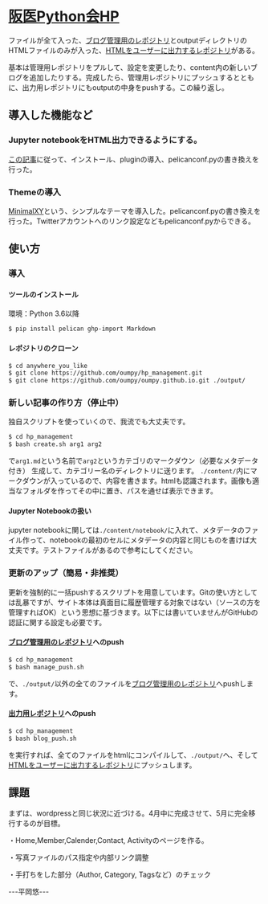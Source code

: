 # [阪医Python会HP](https://oumpy.github.io/)

ファイルが全て入った、[ブログ管理用のレポジトリ](https://github.com/oumpy/hp_management)とoutputディレクトリのHTMLファイルのみが入った、[HTMLをユーザーに出力するレポジトリ](https://github.com/oumpy/oumpy.github.io)がある。

基本は管理用レポジトリをプルして、設定を変更したり、content内の新しいブログを追加したりする。完成したら、管理用レポジトリにプッシュするとともに、出力用レポジトリにもoutputの中身をpushする。この繰り返し。

## 導入した機能など

### Jupyter notebookをHTML出力できるようにする。

[この記事](https://qiita.com/driller/items/49a990cbdfb51afed620)に従って、インストール、pluginの導入、pelicanconf.pyの書き換えを行った。

### Themeの導入

[MinimalXY](https://github.com/petrnohejl/MinimalXY/tree/87f0ebb57543b7810dffc9ebe05ed96bc897ffd1)という、シンプルなテーマを導入した。pelicanconf.pyの書き換えを行った。Twitterアカウントへのリンク設定などもpelicanconf.pyからできる。

## 使い方

### 導入

#### ツールのインストール

環境：Python 3.6以降

```bash
$ pip install pelican ghp-import Markdown
```

#### レポジトリのクローン

```bash
$ cd anywhere_you_like
$ git clone https://github.com/oumpy/hp_management.git
$ git clone https://github.com/oumpy/oumpy.github.io.git ./output/
```

### 新しい記事の作り方（停止中）

独自スクリプトを使っていくので、我流でも大丈夫です。
```bash
$ cd hp_management
$ bash create.sh arg1 arg2
```
で`arg1.md`という名前で`arg2`というカテゴリのマークダウン（必要なメタデータ付き） 生成して、カテゴリー名のディレクトリに送ります。
`./content/`内にマークダウンが入っているので、内容を書きます。htmlも認識されます。画像も適当なフォルダを作ってその中に置き、パスを通せば表示できます。

#### Jupyter Notebookの扱い

jupyter notebookに関しては`./content/notebook/`に入れて、メタデータのファイル作って、notebookの最初のセルにメタデータの内容と同じものを書けば大丈夫です。テストファイルがあるので参考にしてください。

### 更新のアップ（簡易・非推奨）

更新を強制的に一括pushするスクリプトを用意しています。Gitの使い方としては乱暴ですが、サイト本体は真面目に履歴管理する対象ではない（ソースの方を管理すればOK）という思想に基づきます。以下には書いていませんがGitHubの認証に関する設定も必要です。

#### [ブログ管理用のレポジトリ](https://github.com/oumpy/hp_management)へのpush

```bash
$ cd hp_management
$ bash manage_push.sh
```
で、`./output/`以外の全てのファイルを[ブログ管理用のレポジトリ](https://github.com/oumpy/hp_management)へpushします。

#### [出力用レポジトリ](https://github.com/oumpy/oumpy.github.io)へのpush

```bash
$ cd hp_management
$ bash blog_push.sh
```
を実行すれば、全てのファイルをhtmlにコンパイルして、`./output/`へ、そして[HTMLをユーザーに出力するレポジトリ](https://github.com/oumpy/oumpy.github.io)にプッシュします。


## 課題
まずは、wordpressと同じ状況に近づける。4月中に完成させて、5月に完全移行するのが目標。

・Home,Member,Calender,Contact, Activityのページを作る。

・写真ファイルのパス指定や内部リンク調整

・手打ちをした部分（Author, Category, Tagsなど）のチェック

---平岡悠---